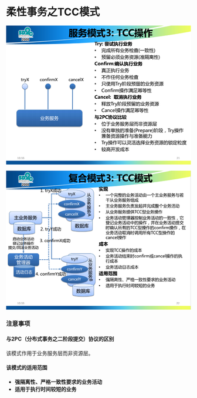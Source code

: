 柔性事务之TCC模式
===============================================================

![服务模式3：TCC操作](img/p7.png)

![复合模式3：TCC模式](img/p8.png)

### 注意事项
#### 与2PC（分布式事务之二阶段提交）协议的区别
该模式作用于业务服务层而非资源层。

#### 该模式的适用范围
+ **强隔离性、严格一致性要求的业务活动**
+ **适用于执行时间较短的业务**
